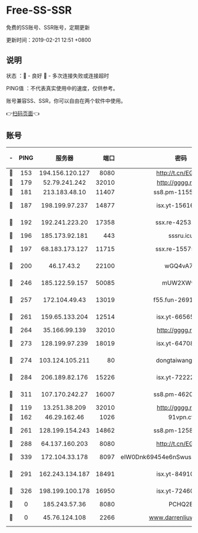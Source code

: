 # Free-SS-SSR

免费的SS账号、SSR账号，定期更新

更新时间：2019-02-21 12:51 +0800

## 说明

状态     ：🙂 - 良好 🙁 - 多次连接失败或连接超时

PING值   ：不代表真实使用中的速度，仅供参考。

账号兼容SS、SSR，你可以自由在两个软件中使用。

👉[扫码页面](https://liesauer.github.io/free-ss-ssr.github.io/)👈

## 账号

|-|PING|服务器|端口|密码|加密方式|区域|
|:----:|:----:|:-----:|-----:|:----:|:----:|:----:|
|🙂|153|194.156.120.127|8080|http://t.cn/EGJIyrl|rc4-md5|RU|
|🙂|179|52.79.241.242|32010|http://gggg.rocks|chacha20|KR|
|🙂|181|213.183.48.10|11407|ss8.pm-11550642|rc4-md5|RU|
|🙂|187|198.199.97.237|14877|isx.yt-15616961|aes-256-cfb|US|
|🙂|192|192.241.223.20|17358|ssx.re-42531129|aes-256-cfb|US|
|🙂|196|185.173.92.181|443|sssru.icu|rc4-md5|RU|
|🙂|197|68.183.173.127|11715|ssx.re-15575310|aes-256-cfb|US|
|🙂|200|46.17.43.2|22100|wGQ4vA7D|aes-256-gcm|RU|
|🙂|246|185.122.59.157|50085|mUW2XWw8|aes-256-cfb|GB|
|🙂|257|172.104.49.43|13019|f55.fun-26915398|aes-256-cfb|SG|
|🙂|261|159.65.133.204|12514|isx.yt-66565507|aes-256-cfb|SG|
|🙂|264|35.166.99.139|32010|http://gggg.rocks|chacha20|US|
|🙂|273|128.199.97.239|18019|isx.yt-64708187|aes-256-cfb|SG|
|🙂|274|103.124.105.211|80|dongtaiwang.com|aes-256-cfb|US|
|🙂|284|206.189.82.176|15226|isx.yt-72222677|aes-256-cfb|SG|
|🙂|311|107.170.242.27|16007|ss8.pm-46207230|aes-256-cfb|US|
|🙂|119|13.251.38.209|32010|http://gggg.rocks|chacha20|SG|
|🙂|162|46.29.162.46|1026|91vpn.cf|rc4-md5|RU|
|🙂|261|128.199.154.243|14862|ss8.pm-12583893|aes-256-cfb|SG|
|🙂|288|64.137.160.203|8080|http://t.cn/EGJIyrl|rc4-md5|CA|
|🙂|339|172.104.33.178|8097|eIW0Dnk69454e6nSwuspv9DmS201tQ0D|aes-256-cfb|SG|
|🙁|291|162.243.134.187|18491|isx.yt-84910823|aes-256-cfb|US|
|🙁|326|198.199.100.178|16950|isx.yt-72460232|aes-256-cfb|US|
|🙁|0|185.243.57.36|8080|PCHQ2E|rc4-md5|US|
|🙁|0|45.76.124.108|2266|www.darrenliuwei.com|aes-256-cfb|AU|
